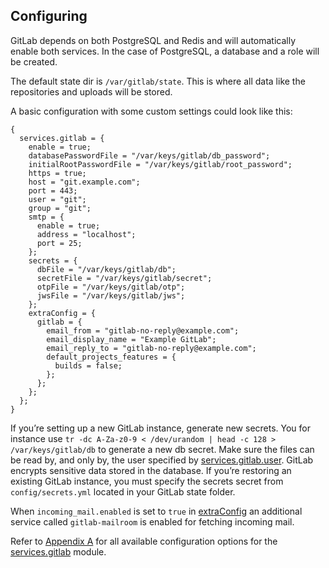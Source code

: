 ## Configuring

GitLab depends on both PostgreSQL and Redis and will automatically enable both services. In the case of PostgreSQL, a database and a role will be created.

The default state dir is `/var/gitlab/state`. This is where all data like the repositories and uploads will be stored.

A basic configuration with some custom settings could look like this:

```programlisting
{
  services.gitlab = {
    enable = true;
    databasePasswordFile = "/var/keys/gitlab/db_password";
    initialRootPasswordFile = "/var/keys/gitlab/root_password";
    https = true;
    host = "git.example.com";
    port = 443;
    user = "git";
    group = "git";
    smtp = {
      enable = true;
      address = "localhost";
      port = 25;
    };
    secrets = {
      dbFile = "/var/keys/gitlab/db";
      secretFile = "/var/keys/gitlab/secret";
      otpFile = "/var/keys/gitlab/otp";
      jwsFile = "/var/keys/gitlab/jws";
    };
    extraConfig = {
      gitlab = {
        email_from = "gitlab-no-reply@example.com";
        email_display_name = "Example GitLab";
        email_reply_to = "gitlab-no-reply@example.com";
        default_projects_features = {
          builds = false;
        };
      };
    };
  };
}
```

If you’re setting up a new GitLab instance, generate new secrets. You for instance use `tr -dc A-Za-z0-9 < /dev/urandom | head -c 128 > /var/keys/gitlab/db` to generate a new db secret. Make sure the files can be read by, and only by, the user specified by [services.gitlab.user](options.html#opt-services.gitlab.user). GitLab encrypts sensitive data stored in the database. If you’re restoring an existing GitLab instance, you must specify the secrets secret from `config/secrets.yml` located in your GitLab state folder.

When `incoming_mail.enabled` is set to `true` in [extraConfig](options.html#opt-services.gitlab.extraConfig) an additional service called `gitlab-mailroom` is enabled for fetching incoming mail.

Refer to [Appendix A](options.html "Appendix A. Configuration Options") for all available configuration options for the [services.gitlab](options.html#opt-services.gitlab.enable) module.
